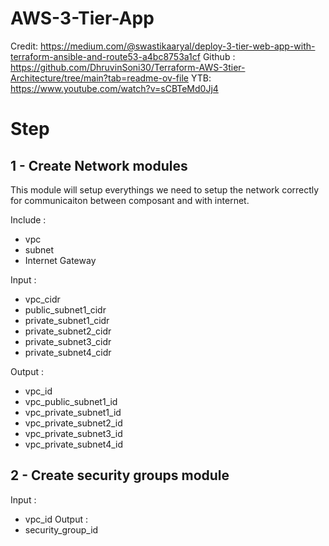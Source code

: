 # AWS-3-Tier-App
Credit: https://medium.com/@swastikaaryal/deploy-3-tier-web-app-with-terraform-ansible-and-route53-a4bc8753a1cf
Github : https://github.com/DhruvinSoni30/Terraform-AWS-3tier-Architecture/tree/main?tab=readme-ov-file
YTB: https://www.youtube.com/watch?v=sCBTeMd0Jj4

# Step
## 1 - Create Network modules

This module will setup everythings we need to setup the network correctly for communicaiton between composant and with internet.

Include :
- vpc
- subnet
- Internet Gateway

Input : 
- vpc_cidr
- public_subnet1_cidr
- private_subnet1_cidr
- private_subnet2_cidr
- private_subnet3_cidr
- private_subnet4_cidr

Output :
- vpc_id
- vpc_public_subnet1_id
- vpc_private_subnet1_id
- vpc_private_subnet2_id
- vpc_private_subnet3_id
- vpc_private_subnet4_id

## 2 - Create security groups module
Input : 
- vpc_id
Output :
- security_group_id
